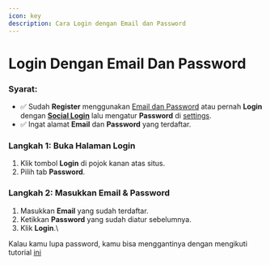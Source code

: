 ```yaml
---
icon: key
description: Cara Login dengan Email dan Password
---
```


# Login Dengan Email Dan Password

### Syarat:

* ✅ Sudah **Register** menggunakan [Email dan Password](daftar-menggunakan-email.md) atau pernah **Login** dengan [**Social Login**](quickstart.md) lalu mengatur **Password** di [settings](mengatur-password.md).&#x20;
* ✅ Ingat alamat **Email** dan **Password** yang terdaftar.

### Langkah 1: Buka Halaman Login

1. Klik tombol **Login** di pojok kanan atas situs.
2. Pilih tab **Password**.

### Langkah 2: Masukkan Email & Password

1. Masukkan **Email** yang sudah terdaftar.
2. Ketikkan **Password** yang sudah diatur sebelumnya.
3. Klik **Login**.\


Kalau kamu lupa password, kamu bisa menggantinya dengan mengikuti tutorial [ini](reset-password.md)
